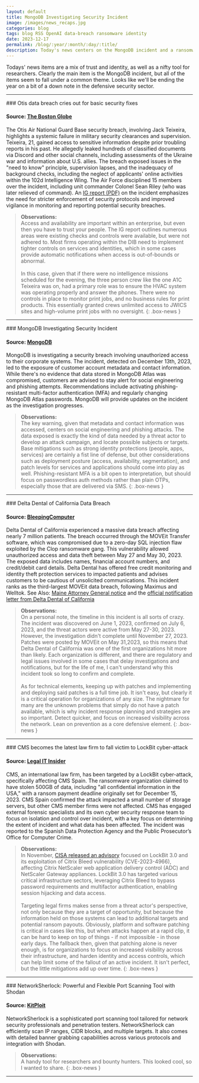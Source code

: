 ```yaml
---
layout: default
title: MongoDB Investigating Security Incident
image: /images/news_recaps.jpg
categories: blog
tags: blog RSS OpenAI data-breach ransomware identity
date: 2023-12-17
permalink: /blog/:year/:month/:day/:title/
description: Today's news centers on the MongoDB incident and a ransomware attack at a law firm.
---
```


Todays' news items are a mix of trust and identity, as well as a nifty tool for researchers. Clearly the main item is the MongoDB incident, but all of the items seem to fall under a common theme. Looks like we'll be ending the year on a bit of a down note in the defensive security sector.

<hr>
### Otis data breach cries out for basic security fixes

#### Source: [The Boston Globe](https://www.bostonglobe.com/2023/12/17/opinion/jack-teixeira-discord-classified-leak-ukraine-war-otis-massachusetts-air-national-guard/)

The Otis Air National Guard Base security breach, involving Jack Teixeira, highlights a systemic failure in military security clearances and supervision. Teixeira, 21, gained access to sensitive information despite prior troubling reports in his past. He allegedly leaked hundreds of classified documents via Discord and other social channels, including assessments of the Ukraine war and information about U.S. allies. The breach exposed issues in the "need to know" principle, supervision lapses, and the inadequacy of background checks, including the neglect of applicants' online activities within the 102d Intelligence Wing. The Air Force disciplined 15 members over the incident, including unit commander Colonel Sean Riley (who was later relieved of command). An [IG report (PDF)](https://s3.documentcloud.org/documents/24223085/af_teixiera_leak_investigation.pdf) on the incident emphasizes the need for stricter enforcement of security protocols and improved vigilance in monitoring and reporting potential security breaches.

>**Observations:**<br>
>Access and availability are important within an enterprise, but even then you have to trust your people. The IG report outlines numerous areas were existing checks and controls were available, but were not adhered to. Most firms operating within the DIB need to implement tighter controls on services and identities, which in some cases provide automatic notifications when access is out-of-bounds or abnormal.
><br><br>
>In this case, given that if there were no intelligence missions scheduled for the evening, the three person crew like the one A1C Teixeira was on, had a primary role was to ensure the HVAC system was operating properly and answer the phones. There were no controls in place to monitor print jobs, and no business rules for print products. This essentially granted crews unlimited access to JWICS sites and high-volume print jobs with no oversight.
{: .box-news }

<hr>
### MongoDB Investigating Security Incident

#### Source:  [MongoDB](https://www.mongodb.com/alerts)

MongoDB is investigating a security breach involving unauthorized access to their corporate systems. The incident, detected on December 13th, 2023, led to the exposure of customer account metadata and contact information. While there's no evidence that data stored in MongoDB Atlas was compromised, customers are advised to stay alert for social engineering and phishing attempts. Recommendations include activating phishing-resistant multi-factor authentication (MFA) and regularly changing MongoDB Atlas passwords. MongoDB will provide updates on the incident as the investigation progresses.

>**Observations:**<br> The key warning, given that metadata and contact information was accessed, centers on social engineering and phishing attacks. The data exposed is exactly the kind of data needed by a threat actor to develop an attack campaign, and locate possible subjects or targets. Base mitigations such as strong identity protections (people, apps, services) are certainly a fist line of defense, but other considerations such as deployment posture (access, availability, segmentation), and patch levels for services and applications should come into play as well. Phishing-resistant MFA is a bit open to interpretation, but should focus on passwordless auth methods rather than plain OTPs, especially those that are delivered via SMS.
{: .box-news }

<hr>
### Delta Dental of California Data Breach

#### Source: [BleepingComputer](https://www.bleepingcomputer.com/news/security/delta-dental-of-california-data-breach-exposed-info-of-7-million-people/)

Delta Dental of California experienced a massive data breach affecting nearly 7 million patients. The breach occurred through the MOVEit Transfer software, which was compromised due to a zero-day SQL injection flaw exploited by the Clop ransomware gang. This vulnerability allowed unauthorized access and data theft between May 27 and May 30, 2023. The exposed data includes names, financial account numbers, and credit/debit card details. Delta Dental has offered free credit monitoring and identity theft protection services to impacted patients and advises customers to be cautious of unsolicited communications. This incident ranks as the third-largest MOVEit data breach, following Maximus and Welltok. See Also: [Maine Attorney General notice](https://apps.web.maine.gov/online/aeviewer/ME/40/0f821b31-9e4f-4b15-872c-69fef62a93fa.shtml) and the [official notification letter from Delta Dental of California](https://www1.deltadentalins.com/content/dam/ddins/en/pdf/banners/notice-of-moveit-data-security-incident-en.pdf)

>**Observations:**<br> On a personal note, the timeline in this incident is all sorts of crazy. The incident was discovered on June 1, 2023, confirmed on July 6, 2023, and the threat actors were active from May 27-30, 2023. However, the investigation didn't complete until November 27, 2023. Patches were posted by MOVEit on May 31,2023, so this means that Delta Dental of California was one of the first organizations hit more than likely. Each organization is different, and there are regulatory and legal issues involved in some cases that delay investigations and notifications, but for the life of me, I can't understand why this incident took so long to confirm and complete.
><br><br>
>As for technical elements, keeping up with patches and implementing and deploying said patches is a full time job. It isn't easy, but clearly it is a critical operation for organizations of any size. The nightmare for many are the unknown problems that simply do not have a patch available, which is why incident response planning and strategies are so important. Detect quicker, and focus on increased visibility across the network. Lean on prevention as a core defensive element.
{: .box-news }

<hr>
### CMS becomes the latest law firm to fall victim to LockBit cyber-attack

#### Source: [Legal IT Insider](https://legaltechnology.com/2023/12/15/cms-becomes-the-latest-law-firm-to-fall-victim-to-lockbit-cyber-attack/)

CMS, an international law firm, has been targeted by a LockBit cyber-attack, specifically affecting CMS Spain. The ransomware organization claimed to have stolen 500GB of data, including "all confidential information in the USA," with a ransom payment deadline originally set for December 15, 2023. CMS Spain confirmed the attack impacted a small number of storage servers, but other CMS member firms were not affected. CMS has engaged external forensic specialists and its own cyber security response team to focus on isolation and control over incident, with a key focus on determining the extent of incident and what data has been affected. The incident was reported to the Spanish Data Protection Agency and the Public Prosecutor’s Office for Computer Crime.

>**Observations:**<br> In November, [CISA released an advisory](https://www.cisa.gov/news-events/cybersecurity-advisories/aa23-325a) focused on LockBit 3.0 and its exploitation of Citrix Bleed vulnerability (CVE-2023-4966), affecting Citrix NetScaler web application delivery control (ADC) and NetScaler Gateway appliances. LockBit 3.0 has targeted various critical infrastructure sectors, leveraging Citrix Bleed to bypass password requirements and multifactor authentication, enabling session hijacking and data access.
><br><br>
>Targeting legal firms makes sense from a threat actor's perspective, not only because they are a target of opportunity, but because the information held on those systems can lead to additional targets and potential ransom payouts. Obviously, platform and software patching is critical in cases like this, but when attacks happen at a rapid clip, it can be hard to keep on top of things - if not impossible - in those early days. The fallback then, given that patching alone is never enough, is for organizations to focus on increased visibility across their infrastructure, and harden identity and access controls, which can help limit some of the fallout of an active incident. It isn't perfect, but the little mitigations add up over time.
{: .box-news }

<hr>
### NetworkSherlock: Powerful and Flexible Port Scanning Tool with Shodan

#### Source: [KitPloit](https://www.kitploit.com/2023/12/networksherlock-powerful-and-flexible.html)

NetworkSherlock is a sophisticated port scanning tool tailored for network security professionals and penetration testers. NetworkSherlock can efficiently scan IP ranges, CIDR blocks, and multiple targets. It also comes with detailed banner grabbing capabilities across various protocols and integration with Shodan.

>**Observations:**<br> A handy tool for researchers and bounty hunters. This looked cool, so I wanted to share.
{: .box-news }

<hr>

